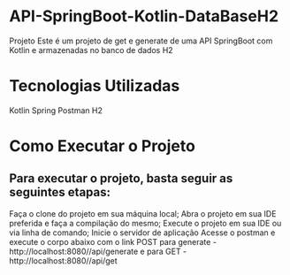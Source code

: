 # API-SpringBoot-Kotlin-DataBaseH2
Projeto
Este é um projeto de get e generate de uma API SpringBoot com Kotlin e armazenadas no banco de dados H2

# Tecnologias Utilizadas
Kotlin 
Spring 
Postman
H2

# Como Executar o Projeto
## Para executar o projeto, basta seguir as seguintes etapas:

Faça o clone do projeto em sua máquina local;
Abra o projeto em sua IDE preferida e faça a compilação do mesmo;
Execute o projeto em sua IDE ou via linha de comando;
Inicie o servidor de aplicação
Acesse o postman e execute o corpo abaixo com o link POST para generate - http://localhost:8080//api/generate e para GET -  http://localhost:8080//api/get


